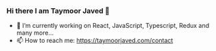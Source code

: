 ### Hi there I am Taymoor Javed 👋


- 🔭 I’m currently working on React, JavaScript, Typescript, Redux and many more... 
- 📫 How to reach me: https://taymoorjaved.com/contact
